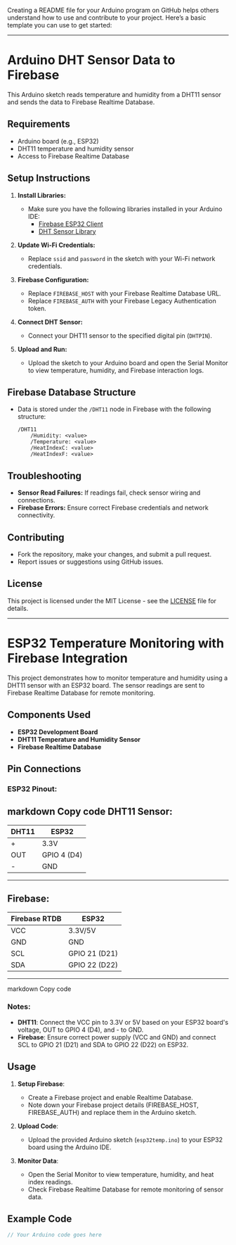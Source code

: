 Creating a README file for your Arduino program on GitHub helps others understand how to use and contribute to your project. Here’s a basic template you can use to get started:

---

# Arduino DHT Sensor Data to Firebase

This Arduino sketch reads temperature and humidity from a DHT11 sensor and sends the data to Firebase Realtime Database.

## Requirements

- Arduino board (e.g., ESP32)
- DHT11 temperature and humidity sensor
- Access to Firebase Realtime Database

## Setup Instructions

1. **Install Libraries:**
   - Make sure you have the following libraries installed in your Arduino IDE:
     - [Firebase ESP32 Client](https://github.com/mobizt/Firebase-ESP32)
     - [DHT Sensor Library](https://github.com/adafruit/DHT-sensor-library)

2. **Update Wi-Fi Credentials:**
   - Replace `ssid` and `password` in the sketch with your Wi-Fi network credentials.

3. **Firebase Configuration:**
   - Replace `FIREBASE_HOST` with your Firebase Realtime Database URL.
   - Replace `FIREBASE_AUTH` with your Firebase Legacy Authentication token.

4. **Connect DHT Sensor:**
   - Connect your DHT11 sensor to the specified digital pin (`DHTPIN`).

5. **Upload and Run:**
   - Upload the sketch to your Arduino board and open the Serial Monitor to view temperature, humidity, and Firebase interaction logs.

## Firebase Database Structure

- Data is stored under the `/DHT11` node in Firebase with the following structure:
  ```
  /DHT11
      /Humidity: <value>
      /Temperature: <value>
      /HeatIndexC: <value>
      /HeatIndexF: <value>
  ```

## Troubleshooting

- **Sensor Read Failures:** If readings fail, check sensor wiring and connections.
- **Firebase Errors:** Ensure correct Firebase credentials and network connectivity.

## Contributing

- Fork the repository, make your changes, and submit a pull request.
- Report issues or suggestions using GitHub issues.

## License

This project is licensed under the MIT License - see the [LICENSE](LICENSE) file for details.

---
# ESP32 Temperature Monitoring with Firebase Integration

This project demonstrates how to monitor temperature and humidity using a DHT11 sensor with an ESP32 board. The sensor readings are sent to Firebase Realtime Database for remote monitoring.

## Components Used

- **ESP32 Development Board**
- **DHT11 Temperature and Humidity Sensor**
- **Firebase Realtime Database**

## Pin Connections

### ESP32 Pinout:

markdown
Copy code
DHT11 Sensor:
---------------------
| DHT11  | ESP32     |
|--------|-----------|
| +      | 3.3V      |
| OUT    | GPIO 4 (D4)|
| -      | GND       |
---------------------

Firebase:
-----------------------------
| Firebase RTDB | ESP32       |
|---------------|-------------|
| VCC           | 3.3V/5V     |
| GND           | GND         |
| SCL           | GPIO 21 (D21)|
| SDA           | GPIO 22 (D22)|
-----------------------------
markdown
Copy code

### Notes:

- **DHT11**: Connect the VCC pin to 3.3V or 5V based on your ESP32 board's voltage, OUT to GPIO 4 (D4), and - to GND.
- **Firebase**: Ensure correct power supply (VCC and GND) and connect SCL to GPIO 21 (D21) and SDA to GPIO 22 (D22) on ESP32.

## Usage

1. **Setup Firebase**:
   - Create a Firebase project and enable Realtime Database.
   - Note down your Firebase project details (FIREBASE_HOST, FIREBASE_AUTH) and replace them in the Arduino sketch.

2. **Upload Code**:
   - Upload the provided Arduino sketch (`esp32temp.ino`) to your ESP32 board using the Arduino IDE.

3. **Monitor Data**:
   - Open the Serial Monitor to view temperature, humidity, and heat index readings.
   - Check Firebase Realtime Database for remote monitoring of sensor data.

## Example Code

```cpp
// Your Arduino code goes here
